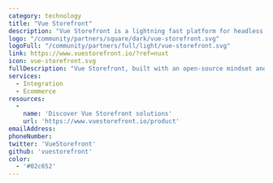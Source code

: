 ```yaml
---
category: technology
title: "Vue Storefront"
description: "Vue Storefront is a lightning fast platform for headless Commerce. Boost your site performance, shape the customer journey and free your developer's creativity."
logo: "/community/partners/square/dark/vue-storefront.svg"
logoFull: "/community/partners/full/light/vue-storefront.svg"
link: https://www.vuestorefront.io/?ref=nuxt
icon: vue-storefront.svg
fullDescription: "Vue Storefront, built with an open-source mindset and the trust of a global community, is the result of our effort to provide developers with modern and forward-thinking technical solutions crafted to meet common eCommerce industry challenges."
services:
  - Integration
  - Ecommerce
resources:
  -
    name: 'Discover Vue Storefront solutions'
    url: 'https://www.vuestorefront.io/product'
emailAddress:
phoneNumber:
twitter: 'VueStorefront'
github: 'vuestorefront'
color:
  - '#02c652'
---
```


